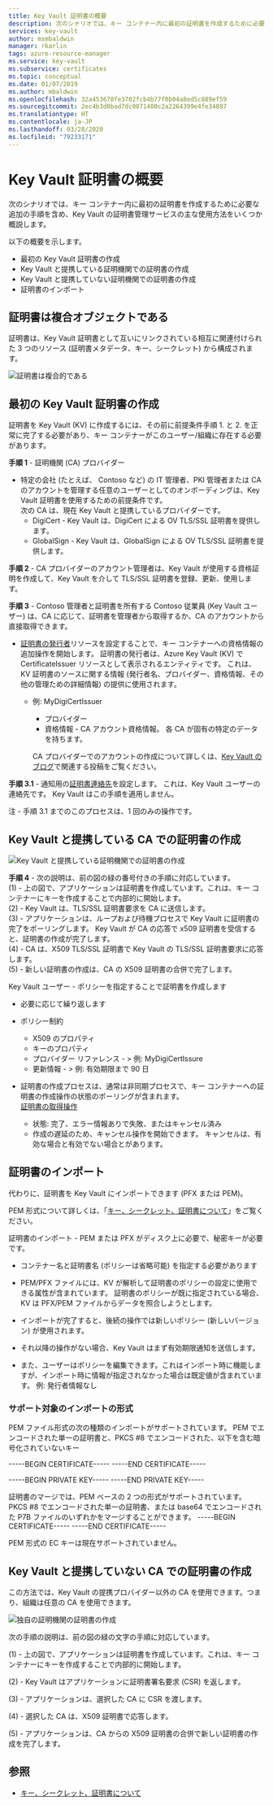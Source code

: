 ```yaml
---
title: Key Vault 証明書の概要
description: 次のシナリオでは、キー コンテナー内に最初の証明書を作成するために必要な追加の手順を含め、Key Vault の証明書管理サービスの主な使用方法をいくつか概説します。
services: key-vault
author: msmbaldwin
manager: rkarlin
tags: azure-resource-manager
ms.service: key-vault
ms.subservice: certificates
ms.topic: conceptual
ms.date: 01/07/2019
ms.author: mbaldwin
ms.openlocfilehash: 32a453678fe3702fcb4b77f0b04a8ed5c889ef59
ms.sourcegitcommit: 2ec4b3d0bad7dc0071400c2a2264399e4fe34897
ms.translationtype: HT
ms.contentlocale: ja-JP
ms.lasthandoff: 03/28/2020
ms.locfileid: "79233171"
---
```

# <a name="get-started-with-key-vault-certificates"></a>Key Vault 証明書の概要
次のシナリオでは、キー コンテナー内に最初の証明書を作成するために必要な追加の手順を含め、Key Vault の証明書管理サービスの主な使用方法をいくつか概説します。

以下の概要を示します。
- 最初の Key Vault 証明書の作成
- Key Vault と提携している証明機関での証明書の作成
- Key Vault と提携していない証明機関での証明書の作成
- 証明書のインポート

## <a name="certificates-are-complex-objects"></a>証明書は複合オブジェクトである
証明書は、Key Vault 証明書として互いにリンクされている相互に関連付けられた 3 つのリソース (証明書メタデータ、キー、シークレット) から構成されます。


![証明書は複合的である](media/azure-key-vault.png)


## <a name="creating-your-first-key-vault-certificate"></a>最初の Key Vault 証明書の作成  
 証明書を Key Vault (KV) に作成するには、その前に前提条件手順 1. と 2. を正常に完了する必要があり、キー コンテナーがこのユーザー/組織に存在する必要があります。  

**手順 1** - 証明機関 (CA) プロバイダー  
-   特定の会社 (たとえば、 Contoso など) の IT 管理者、PKI 管理者または CA のアカウントを管理する任意のユーザーとしてのオンボーディングは、Key Vault 証明書を使用するための前提条件です。  
    次の CA は、現在 Key Vault と提携しているプロバイダーです。  
    -   DigiCert - Key Vault は、DigiCert による OV TLS/SSL 証明書を提供します。  
    -   GlobalSign - Key Vault は、GlobalSign による OV TLS/SSL 証明書を提供します。  

**手順 2** - CA プロバイダーのアカウント管理者は、Key Vault が使用する資格証明を作成して、Key Vault を介して TLS/SSL 証明書を登録、更新、使用します。

**手順 3** - Contoso 管理者と証明書を所有する Contoso 従業員 (Key Vault ユーザー) は、CA に応じて、証明書を管理者から取得するか、CA のアカウントから直接取得できます。  

- [証明書の発行者](/rest/api/keyvault/setcertificateissuer/setcertificateissuer)リソースを設定することで、キー コンテナーへの資格情報の追加操作を開始します。 証明書の発行者は、Azure Key Vault (KV) で CertificateIssuer リソースとして表示されるエンティティです。 これは、KV 証明書のソースに関する情報 (発行者名、プロバイダー、資格情報、その他の管理ための詳細情報) の提供に使用されます。
  - 例: MyDigiCertIssuer  
    -   プロバイダー  
    -   資格情報 - CA アカウント資格情報。 各 CA が固有の特定のデータを持ちます。  

    CA プロバイダーでのアカウントの作成について詳しくは、[Key Vault のブログ](https://aka.ms/kvcertsblog)で関連する投稿をご覧ください。  

**手順 3.1** - 通知用の[証明書連絡先](/rest/api/keyvault/setcertificatecontacts/setcertificatecontacts)を設定します。 これは、Key Vault ユーザーの連絡先です。 Key Vault はこの手順を適用しません。  

注 - 手順 3.1 までのこのプロセスは、1 回のみの操作です。  

## <a name="creating-a-certificate-with-a-ca-partnered-with-key-vault"></a>Key Vault と提携している CA での証明書の作成

![Key Vault と提携している証明機関での証明書の作成](media/certificate-authority-2.png)

**手順 4** - 次の説明は、前の図の緑の番号付きの手順に対応しています。  
  (1) - 上の図で、アプリケーションは証明書を作成しています。これは、キー コンテナーにキーを作成することで内部的に開始します。  
  (2) - Key Vault は、TLS/SSL 証明書要求を CA に送信します。  
  (3) - アプリケーションは、ループおよび待機プロセスで Key Vault に証明書の完了をポーリングします。 Key Vault が CA の応答で x509 証明書を受信すると、証明書の作成が完了します。  
  (4) - CA は、X509 TLS/SSL 証明書で Key Vault の TLS/SSL 証明書要求に応答します。  
  (5) - 新しい証明書の作成は、CA の X509 証明書の合併で完了します。  

  Key Vault ユーザー - ポリシーを指定することで証明書を作成します

  -   必要に応じて繰り返します  
  -   ポリシー制約  
      -   X509 のプロパティ  
      -   キーのプロパティ  
      -   プロバイダー リファレンス - > 例: MyDigiCertIssure  
      -   更新情報 - > 例: 有効期限まで 90 日  

  - 証明書の作成プロセスは、通常は非同期プロセスで、キー コンテナーへの証明書の作成操作の状態のポーリングが含まれます。  
[証明書の取得操作](/rest/api/keyvault/getcertificateoperation/getcertificateoperation)  
      -   状態: 完了、エラー情報ありで失敗、またはキャンセル済み  
      -   作成の遅延のため、キャンセル操作を開始できます。 キャンセルは、有効な場合と有効でない場合とがあります。  

## <a name="import-a-certificate"></a>証明書のインポート  
 代わりに、証明書を Key Vault にインポートできます (PFX または PEM)。  

 PEM 形式について詳しくは、「[キー、シークレット、証明書について](about-keys-secrets-and-certificates.md)」をご覧ください。  

 証明書のインポート - PEM または PFX がディスク上に必要で、秘密キーが必要です。 
-   コンテナー名と証明書名 (ポリシーは省略可能) を指定する必要があります

-   PEM/PFX ファイルには、KV が解析して証明書のポリシーの設定に使用できる属性が含まれています。 証明書のポリシーが既に指定されている場合、KV は PFX/PEM ファイルからデータを照合しようとします。  

-   インポートが完了すると、後続の操作では新しいポリシー (新しいバージョン) が使用されます。  

-   それ以降の操作がない場合、Key Vault はまず有効期限通知を送信します。 

-   また、ユーザーはポリシーを編集できます。これはインポート時に機能しますが、インポート時に情報が指定されなかった場合は既定値が含まれています。 例: 発行者情報なし  

### <a name="formats-of-import-we-support"></a>サポート対象のインポートの形式
PEM ファイル形式の次の種類のインポートがサポートされています。 PEM でエンコードされた単一の証明書と、PKCS #8 でエンコードされた、以下を含む暗号化されていないキー

-----BEGIN CERTIFICATE----- -----END CERTIFICATE-----

-----BEGIN PRIVATE KEY----- -----END PRIVATE KEY-----

証明書のマージでは、PEM ベースの 2 つの形式がサポートされています。 PKCS #8 でエンコードされた単一の証明書、または base64 でエンコードされた P7B ファイルのいずれかをマージすることができます。 -----BEGIN CERTIFICATE----- -----END CERTIFICATE-----

PEM 形式の EC キーは現在サポートされていません。

## <a name="creating-a-certificate-with-a-ca-not-partnered-with-key-vault"></a>Key Vault と提携していない CA での証明書の作成  
 この方法では、Key Vault の提携プロバイダー以外の CA を使用できます。つまり、組織は任意の CA を使用できます。  

![独自の証明機関の証明書の作成](media/certificate-authority-1.png)  

 次の手順の説明は、前の図の緑の文字の手順に対応しています。  

  (1) - 上の図で、アプリケーションは証明書を作成しています。これは、キー コンテナーにキーを作成することで内部的に開始します。  

  (2) - Key Vault はアプリケーションに証明書署名要求 (CSR) を返します。  

  (3) - アプリケーションは、選択した CA に CSR を渡します。  

  (4) - 選択した CA は、X509 証明書で応答します。  

  (5) - アプリケーションは、CA からの X509 証明書の合併で新しい証明書の作成を完了します。

## <a name="see-also"></a>参照

- [キー、シークレット、証明書について](about-keys-secrets-and-certificates.md)
